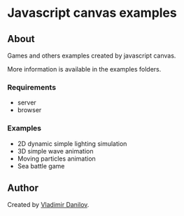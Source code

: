 # Javascript canvas examples #

## About ##

Games and others examples created by javascript canvas.

More information is available in the examples folders.

### Requirements ###

* server
* browser

### Examples ###

* 2D dynamic simple lighting simulation
* 3D simple wave animation
* Moving particles animation
* Sea battle game

## Author ###  

Created by [Vladimir Danilov](https://github.com/danilovl).
